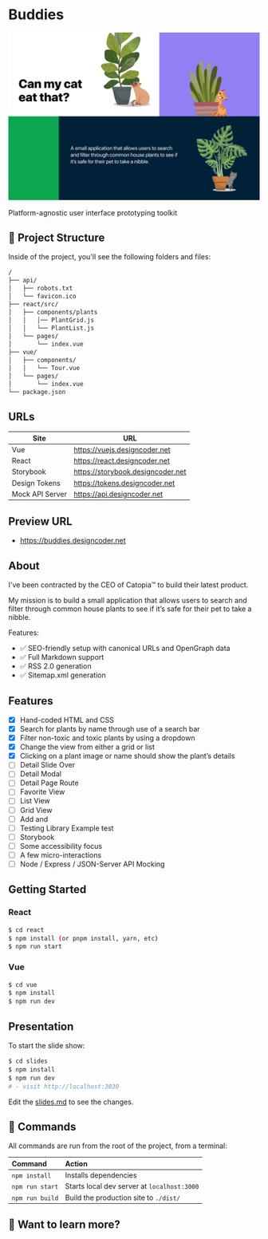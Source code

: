 # Buddies

<img src="https://github.com/victortolbert/buddies/blob/cleanup/vue/static/assets/social/banner.png?raw=true" />

Platform-agnostic user interface prototyping toolkit

## 🚀 Project Structure

Inside of the project, you'll see the following folders and files:

```
/
├── api/
│   ├── robots.txt
│   └── favicon.ico
├── react/src/
│   ├── components/plants
│   │   │── PlantGrid.js
│   │   └── PlantList.js
│   └── pages/
│       └── index.vue
├── vue/
│   ├── components/
│   │   └── Tour.vue
│   └── pages/
│       └── index.vue
└── package.json
```

## URLs

| Site            | URL                                 |
| --------------- | ----------------------------------- |
| Vue             | <https://vuejs.designcoder.net>     |
| React           | <https://react.designcoder.net>     |
| Storybook       | <https://storybook.designcoder.net> |
| Design Tokens   | <https://tokens.designcoder.net>    |
| Mock API Server | <https://api.designcoder.net>       |



## Preview URL

- <https://buddies.designcoder.net>

## About

I've been contracted by the CEO of Catopia™ to build their latest product.

My mission is to build a small application that allows users to search and filter through common house plants to see if it’s safe for their pet to take a nibble.

Features:

- ✅ SEO-friendly setup with canonical URLs and OpenGraph data
- ✅ Full Markdown support
- ✅ RSS 2.0 generation
- ✅ Sitemap.xml generation

## Features

- [x] Hand-coded HTML and CSS
- [x] Search for plants by name through use of a search bar
- [x] Filter non-toxic and toxic plants by using a dropdown
- [x] Change the view from either a grid or list
- [x] Clicking on a plant image or name should show the plant’s details
- [ ] Detail Slide Over
- [ ] Detail Modal
- [ ] Detail Page Route
- [ ] Favorite View
- [ ] List View
- [ ] Grid View
- [ ] Add and
- [ ] Testing Library Example test
- [ ] Storybook
- [ ] Some accessibility focus
- [ ] A few micro-interactions
- [ ] Node / Express / JSON-Server API Mocking

## Getting Started

### React

```bash
$ cd react
$ npm install (or pnpm install, yarn, etc)
$ npm run start
```

### Vue

```bash
$ cd vue
$ npm install
$ npm run dev
```

## Presentation

To start the slide show:

```bash
$ cd slides
$ npm install
$ npm run dev
# - visit http://localhost:3030
```

Edit the [slides.md](./slides/slides.md) to see the changes.

## 🧞 Commands

All commands are run from the root of the project, from a terminal:

| Command         | Action                                      |
|:----------------|:--------------------------------------------|
| `npm install`   | Installs dependencies                       |
| `npm run start` | Starts local dev server at `localhost:3000` |
| `npm run build` | Build the production site to `./dist/`     |

## 👀 Want to learn more?
